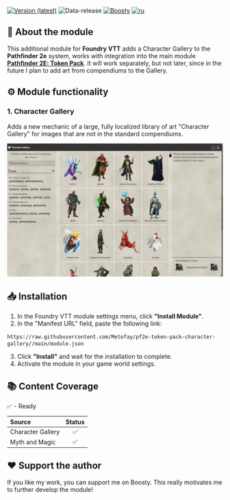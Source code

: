 [![Version (latest)](https://img.shields.io/github/v/release/Metofay/pf2e-token-pack-character-gallery)](https://github.com/Metofay/pf2e-token-pack-character-gallery/releases/latest)
![Data-release](https://img.shields.io/github/release-date/Metofay/pf2e-token-pack-character-gallery)
[![Boosty](https://img.shields.io/badge/Boosty-Metofay?logo=boosty&color=%23FFFFFF)](https://boosty.to/metofay)
[![ru](https://img.shields.io/badge/lang-ru-red.svg)](https://github.com/Metofay/pf2e-token-pack-character-gallery/blob/master/README.md)

## 🐲 About the module

This additional module for **Foundry VTT** adds a Character Gallery to the **Pathfinder 2e** system, works with integration into the main module [**Pathfinder 2E: Token Pack**](https://github.com/Metofay/pf2e-token-pack). It will work separately, but not later, since in the future I plan to add art from compendiums to the Gallery.

## ⚙️ Module functionality

### 1. Character Gallery
Adds a new mechanic of a large, fully localized library of art "Character Gallery" for images that are not in the standard compendiums.

![Character Gallery](./assets/character-gallery.png)

## 📥 Installation

1. In the Foundry VTT module settings menu, click **"Install Module"**.
2. In the "Manifest URL" field, paste the following link:
```
https://raw.githubusercontent.com/Metofay/pf2e-token-pack-character-gallery//main/module.json
```
3. Click **"Install"** and wait for the installation to complete.
4. Activate the module in your game world settings.

## 📚 Content Coverage

✅ - Ready

| Source | Status |
| :--- | :---: |
| Character Gallery | ✅ |
| Myth and Magic | ✅ |

## ❤️ Support the author

If you like my work, you can support me on Boosty. This really motivates me to further develop the module!